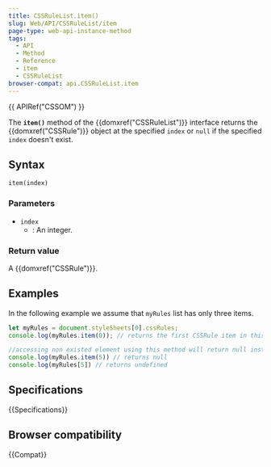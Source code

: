 ```yaml
---
title: CSSRuleList.item()
slug: Web/API/CSSRuleList/item
page-type: web-api-instance-method
tags:
  - API
  - Method
  - Reference
  - item
  - CSSRuleList
browser-compat: api.CSSRuleList.item
---
```


{{ APIRef("CSSOM") }}

The **`item()`** method of the {{domxref("CSSRuleList")}} interface returns the {{domxref("CSSRule")}} object at the specified `index` or `null` if the specified `index` doesn't exist.

## Syntax

```js-nolint
item(index)
```

### Parameters

- `index`
  - : An integer.

### Return value

A {{domxref("CSSRule")}}.

## Examples

In the following example we assume that `myRules` list has only three items.

```js
let myRules = document.styleSheets[0].cssRules;
console.log(myRules.item(0)); // returns the first CSSRule item in this list

//accessing non existed element using this method will return null instead of undefined 
console.log(myRules.item(5)) // returns null
console.log(myRules[5]) // returns undefined
```

## Specifications

{{Specifications}}

## Browser compatibility

{{Compat}}
